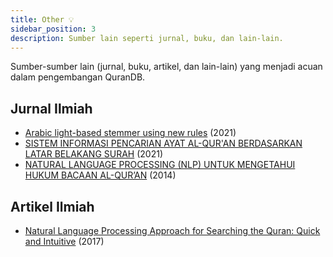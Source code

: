 ```yaml
---
title: Other 💡
sidebar_position: 3
description: Sumber lain seperti jurnal, buku, dan lain-lain.
---
```


Sumber-sumber lain (jurnal, buku, artikel, dan lain-lain) yang menjadi acuan dalam pengembangan QuranDB.

## Jurnal Ilmiah

- [Arabic light-based stemmer using new rules](https://www.sciencedirect.com/science/article/pii/S1319157821002202) (2021)
- [SISTEM INFORMASI PENCARIAN AYAT AL-QUR'AN BERDASARKAN LATAR BELAKANG SURAH](https://jurnal.umt.ac.id/index.php/jt/article/view/5474) (2021)
- [NATURAL LANGUAGE PROCESSING (NLP) UNTUK MENGETAHUI HUKUM BACAAN AL-QUR’AN](http://jurnal.upnyk.ac.id/index.php/telematika/article/view/515) (2014)

## Artikel Ilmiah

- [Natural Language Processing Approach for Searching the Quran: Quick and Intuitive](https://www.matec-conferences.org/articles/matecconf/abs/2017/49/matecconf_icme2017_00068/matecconf_icme2017_00068.html) (2017)
